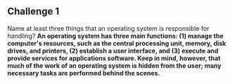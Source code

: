 ## Challenge 1

Name at least three things that an operating system is responsible for handling?
**An operating system has three main functions: (1) manage the computer's resources, such as the central processing unit, memory, disk drives, and printers, (2) establish a user interface, and (3) execute and provide services for applications software. Keep in mind, however, that much of the work of an operating system is hidden from the user; many necessary tasks are performed behind the scenes.**